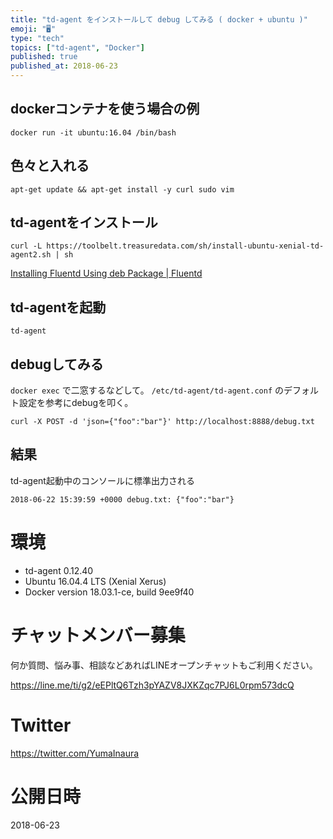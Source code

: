 ```yaml
---
title: "td-agent をインストールして debug してみる ( docker + ubuntu )"
emoji: "🖥"
type: "tech"
topics: ["td-agent", "Docker"]
published: true
published_at: 2018-06-23
---
```


## dockerコンテナを使う場合の例

```
docker run -it ubuntu:16.04 /bin/bash
```

## 色々と入れる

```
apt-get update && apt-get install -y curl sudo vim
```

## td-agentをインストール

```
curl -L https://toolbelt.treasuredata.com/sh/install-ubuntu-xenial-td-agent2.sh | sh
```

[Installing Fluentd Using deb Package | Fluentd](https://docs.fluentd.org/v0.12/articles/install-by-deb)

## td-agentを起動

```
td-agent
```

## debugしてみる


`docker exec` で二窓するなどして。
`/etc/td-agent/td-agent.conf` のデフォルト設定を参考にdebugを叩く。

```
curl -X POST -d 'json={"foo":"bar"}' http://localhost:8888/debug.txt
```

## 結果

td-agent起動中のコンソールに標準出力される

```
2018-06-22 15:39:59 +0000 debug.txt: {"foo":"bar"}
```

# 環境

- td-agent 0.12.40
- Ubuntu 16.04.4 LTS (Xenial Xerus)
- Docker version 18.03.1-ce, build 9ee9f40








<!-- Update From Qiita API -->

# チャットメンバー募集


何か質問、悩み事、相談などあればLINEオープンチャットもご利用ください。

https://line.me/ti/g2/eEPltQ6Tzh3pYAZV8JXKZqc7PJ6L0rpm573dcQ





# Twitter


https://twitter.com/YumaInaura


<!-- Update From Qiita API -->



# 公開日時

2018-06-23
